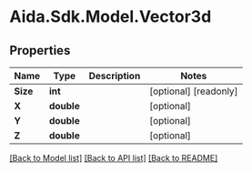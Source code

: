 # Aida.Sdk.Model.Vector3d

## Properties

Name | Type | Description | Notes
------------ | ------------- | ------------- | -------------
**Size** | **int** |  | [optional] [readonly] 
**X** | **double** |  | [optional] 
**Y** | **double** |  | [optional] 
**Z** | **double** |  | [optional] 

[[Back to Model list]](../README.md#documentation-for-models) [[Back to API list]](../README.md#documentation-for-api-endpoints) [[Back to README]](../README.md)

